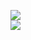 [![](https://img.shields.io/badge/Made%20With-Github%20Spray-lightgrey.svg?style=for-the-badge&logo=github)](https://github.com/Annihil/github-spray#25578)  
[![](https://i.imgur.com/2DrTn0Z.gif)](https://github.com/Annihil/github-spray)